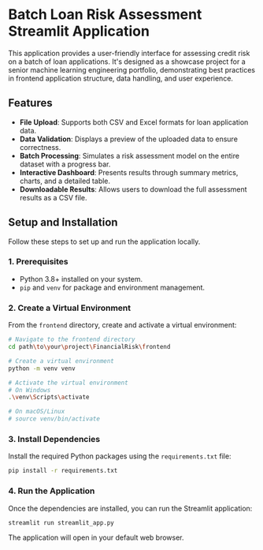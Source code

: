 # Batch Loan Risk Assessment Streamlit Application

This application provides a user-friendly interface for assessing credit risk on a batch of loan applications. It's designed as a showcase project for a senior machine learning engineering portfolio, demonstrating best practices in frontend application structure, data handling, and user experience.

## Features

- **File Upload**: Supports both CSV and Excel formats for loan application data.
- **Data Validation**: Displays a preview of the uploaded data to ensure correctness.
- **Batch Processing**: Simulates a risk assessment model on the entire dataset with a progress bar.
- **Interactive Dashboard**: Presents results through summary metrics, charts, and a detailed table.
- **Downloadable Results**: Allows users to download the full assessment results as a CSV file.

## Setup and Installation

Follow these steps to set up and run the application locally.

### 1. Prerequisites

- Python 3.8+ installed on your system.
- `pip` and `venv` for package and environment management.

### 2. Create a Virtual Environment

From the `frontend` directory, create and activate a virtual environment:

```bash
# Navigate to the frontend directory
cd path\to\your\project\FinancialRisk\frontend

# Create a virtual environment
python -m venv venv

# Activate the virtual environment
# On Windows
.\venv\Scripts\activate

# On macOS/Linux
# source venv/bin/activate
```

### 3. Install Dependencies

Install the required Python packages using the `requirements.txt` file:

```bash
pip install -r requirements.txt
```

### 4. Run the Application

Once the dependencies are installed, you can run the Streamlit application:

```bash
streamlit run streamlit_app.py
```

The application will open in your default web browser.

